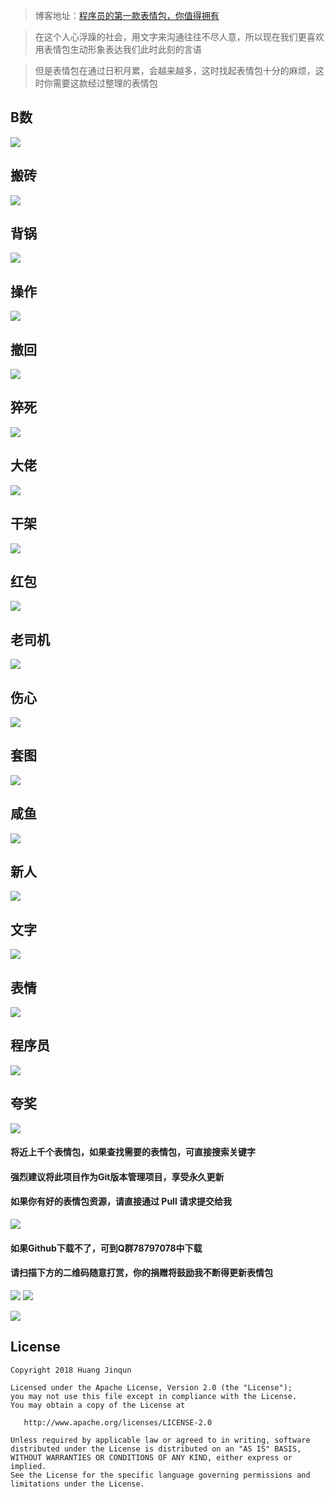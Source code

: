 > 博客地址：[程序员的第一款表情包，你值得拥有](https://www.jianshu.com/p/1637d0c0ca00)

> 在这个人心浮躁的社会，用文字来沟通往往不尽人意，所以现在我们更喜欢用表情包生动形象表达我们此时此刻的言语

> 但是表情包在通过日积月累，会越来越多，这时找起表情包十分的麻烦，这时你需要这款经过整理的表情包

## B数

![](picture/0.jpg)

## 搬砖

![](picture/1.jpg)

## 背锅

![](picture/2.jpg)

## 操作

![](picture/3.jpg)

## 撤回

![](picture/4.jpg)

##  猝死

![](picture/5.jpg)

##  大佬

![](picture/6.jpg)

##  干架

![](picture/7.jpg)

##  红包

![](picture/8.jpg)

## 老司机

![](picture/9.jpg)

## 伤心

![](picture/10.jpg)

## 套图

![](picture/11.jpg)

## 咸鱼

![](picture/12.jpg)

## 新人

![](picture/13.jpg)

## 文字

![](picture/14.jpg)

## 表情

![](picture/15.jpg)

## 程序员

![](picture/16.jpg)

## 夸奖

![](picture/17.jpg)

#### 将近上千个表情包，如果查找需要的表情包，可直接搜索关键字

#### 强烈建议将此项目作为Git版本管理项目，享受永久更新

#### 如果你有好的表情包资源，请直接通过 Pull 请求提交给我

![](picture/2018.jpg)

#### 如果Github下载不了，可到Q群78797078中下载

#### 请扫描下方的二维码随意打赏，你的捐赠将鼓励我不断得更新表情包

![](picture/pay_ali.png) ![](picture/pay_wechat.png)

![](picture/pay_bonus.png)

## License

```text
Copyright 2018 Huang Jinqun

Licensed under the Apache License, Version 2.0 (the "License");
you may not use this file except in compliance with the License.
You may obtain a copy of the License at

   http://www.apache.org/licenses/LICENSE-2.0

Unless required by applicable law or agreed to in writing, software
distributed under the License is distributed on an "AS IS" BASIS,
WITHOUT WARRANTIES OR CONDITIONS OF ANY KIND, either express or implied.
See the License for the specific language governing permissions and
limitations under the License.
```
